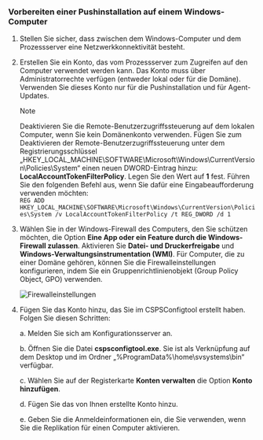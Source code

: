 ### <a name="prepare-for-a-push-installation-on-a-windows-computer"></a>Vorbereiten einer Pushinstallation auf einem Windows-Computer

1. Stellen Sie sicher, dass zwischen dem Windows-Computer und dem Prozessserver eine Netzwerkkonnektivität besteht.
2. Erstellen Sie ein Konto, das vom Prozessserver zum Zugreifen auf den Computer verwendet werden kann. Das Konto muss über Administratorrechte verfügen (entweder lokal oder für die Domäne). Verwenden Sie dieses Konto nur für die Pushinstallation und für Agent-Updates.

   > [!NOTE]
   > Deaktivieren Sie die Remote-Benutzerzugriffssteuerung auf dem lokalen Computer, wenn Sie kein Domänenkonto verwenden. Fügen Sie zum Deaktivieren der Remote-Benutzerzugriffssteuerung unter dem Registrierungsschlüssel „HKEY_LOCAL_MACHINE\SOFTWARE\Microsoft\Windows\CurrentVersion\Policies\System“ einen neuen DWORD-Eintrag hinzu: **LocalAccountTokenFilterPolicy**. Legen Sie den Wert auf **1** fest. Führen Sie den folgenden Befehl aus, wenn Sie dafür eine Eingabeaufforderung verwenden möchten:  
   `REG ADD HKEY_LOCAL_MACHINE\SOFTWARE\Microsoft\Windows\CurrentVersion\Policies\System /v LocalAccountTokenFilterPolicy /t REG_DWORD /d 1`
   >
   >
3. Wählen Sie in der Windows-Firewall des Computers, den Sie schützen möchten, die Option **Eine App oder ein Feature durch die Windows-Firewall zulassen**. Aktivieren Sie **Datei- und Druckerfreigabe** und **Windows-Verwaltungsinstrumentation (WMI)**. Für Computer, die zu einer Domäne gehören, können Sie die Firewalleinstellungen konfigurieren, indem Sie ein Gruppenrichtlinienobjekt (Group Policy Object, GPO) verwenden.

   ![Firewalleinstellungen](./media/site-recovery-prepare-push-install-mob-svc-win/mobility1.png)

4. Fügen Sie das Konto hinzu, das Sie im CSPSConfigtool erstellt haben. Folgen Sie diesen Schritten:

    a. Melden Sie sich am Konfigurationsserver an.

    b. Öffnen Sie die Datei **cspsconfigtool.exe**. Sie ist als Verknüpfung auf dem Desktop und im Ordner „%ProgramData%\home\svsystems\bin“ verfügbar.

    c. Wählen Sie auf der Registerkarte **Konten verwalten** die Option **Konto hinzufügen**.

    d. Fügen Sie das von Ihnen erstellte Konto hinzu.

    e. Geben Sie die Anmeldeinformationen ein, die Sie verwenden, wenn Sie die Replikation für einen Computer aktivieren.
